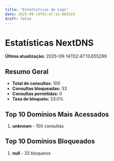 ```yaml
---
title: "Estatísticas de Logs"
date: 2025-09-14T02:47:14.065519
draft: false
---
```

# Estatísticas NextDNS
**Última atualização:** 2025-09-14T02:47:13.655299
## Resumo Geral
- **Total de consultas:** 100
- **Consultas bloqueadas:** 33
- **Consultas permitidas:** 0
- **Taxa de bloqueio:** 33.0%
## Top 10 Domínios Mais Acessados
1. **unknown** - 100 consultas

## Top 10 Domínios Bloqueados

1. **null** - 33 bloqueios
